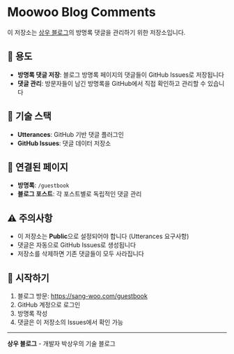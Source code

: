 # Moowoo Blog Comments

이 저장소는 [상우 블로그](https://sang-woo.com)의 방명록 댓글을 관리하기 위한 저장소입니다.

## 📝 용도

- **방명록 댓글 저장**: 블로그 방명록 페이지의 댓글들이 GitHub Issues로 저장됩니다
- **댓글 관리**: 방문자들이 남긴 방명록을 GitHub에서 직접 확인하고 관리할 수 있습니다

## 🔧 기술 스택

- **Utterances**: GitHub 기반 댓글 플러그인
- **GitHub Issues**: 댓글 데이터 저장소

## 📍 연결된 페이지

- **방명록**: `/guestbook`
- **블로그 포스트**: 각 포스트별로 독립적인 댓글 관리

## ⚠️ 주의사항

- 이 저장소는 **Public**으로 설정되어야 합니다 (Utterances 요구사항)
- 댓글은 자동으로 GitHub Issues로 생성됩니다
- 저장소를 삭제하면 기존 댓글들이 모두 사라집니다

## 🚀 시작하기

1. 블로그 방문: https://sang-woo.com/guestbook
2. GitHub 계정으로 로그인
3. 방명록 작성
4. 댓글은 이 저장소의 Issues에서 확인 가능

---

**상우 블로그** - 개발자 박상우의 기술 블로그
